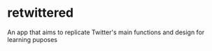 # retwittered
An app that aims to replicate Twitter's main functions and design for learning puposes
